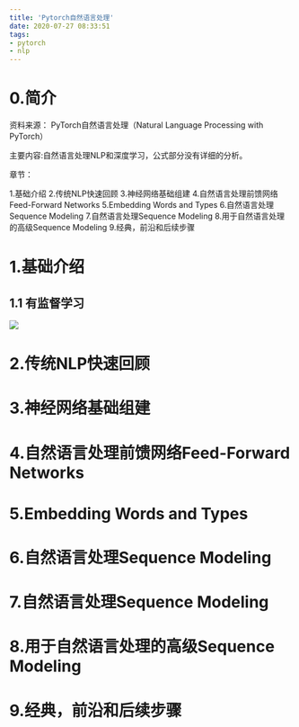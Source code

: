 ```yaml
---
title: 'Pytorch自然语言处理'
date: 2020-07-27 08:33:51
tags:
- pytorch
- nlp
---
```

# 0.简介
资料来源：
PyTorch自然语言处理（Natural Language Processing with PyTorch）

主要内容:自然语言处理NLP和深度学习，公式部分没有详细的分析。

章节：

1.基础介绍
2.传统NLP快速回顾
3.神经网络基础组建
4.自然语言处理前馈网络Feed-Forward Networks
5.Embedding Words and Types
6.自然语言处理Sequence Modeling
7.自然语言处理Sequence Modeling
8.用于自然语言处理的高级Sequence Modeling
9.经典，前沿和后续步骤

# 1.基础介绍

## 1.1 有监督学习
![](有监督学习.png)

# 2.传统NLP快速回顾
# 3.神经网络基础组建
# 4.自然语言处理前馈网络Feed-Forward Networks
# 5.Embedding Words and Types
# 6.自然语言处理Sequence Modeling
# 7.自然语言处理Sequence Modeling
# 8.用于自然语言处理的高级Sequence Modeling
# 9.经典，前沿和后续步骤
